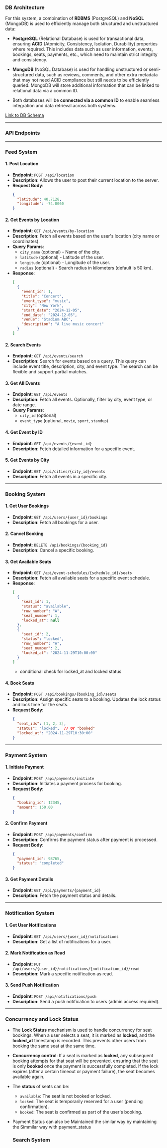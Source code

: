 ### DB Architecture

For this system, a combination of **RDBMS** (PostgreSQL) and **NoSQL** (MongoDB) is used to efficiently manage both structured and unstructured data:

- **PostgreSQL** (Relational Database) is used for transactional data, ensuring **ACID** (Atomicity, Consistency, Isolation, Durability) properties where required. This includes data such as user information, events, bookings, seats, payments, etc., which need to maintain strict integrity and consistency.
  
- **MongoDB** (NoSQL Database) is used for handling unstructured or semi-structured data, such as reviews, comments, and other extra metadata that may not need ACID compliance but still needs to be efficiently queried. MongoDB will store additional information that can be linked to relational data via a common ID.

- Both databases will be **connected via a common ID** to enable seamless integration and data retrieval across both systems.

[Link to DB Schema](https://dbdiagram.io/d/67499a5de9daa85aca20c151)

---

### **API Endpoints**

---

### **Feed System**

#### 1. **Post Location**
   - **Endpoint**: `POST /api/location`
   - **Description**: Allows the user to post their current location to the server.
   - **Request Body**:
     ```json
     {
       "latitude": 40.7128,
       "longitude": -74.0060
     }
     ```

#### 2. **Get Events by Location**
   - **Endpoint**: `GET /api/events/by-location`
   - **Description**: Fetch all events based on the user's location (city name or coordinates).
   - **Query Params**:
     - `city_name` (optional) - Name of the city.
     - `latitude` (optional) - Latitude of the user.
     - `longitude` (optional) - Longitude of the user.
     - `radius` (optional) - Search radius in kilometers (default is 50 km).
   - **Response**:
     ```json
     [
       {
         "event_id": 1,
         "title": "Concert",
         "event_type": "music",
         "city": "New York",
         "start_date": "2024-12-05",
         "end_date": "2024-12-05",
         "venue": "Stadium ABC",
         "description": "A live music concert"
       }
     ]
     ```
#### 2.  **Search Events**
   - **Endpoint**: `GET /api/events/search`
   - **Description**: Search for events based on a query. This query can include event title, description, city, and event type. The search can be flexible and support partial matches.

#### 3. **Get All Events**
   - **Endpoint**: `GET /api/events`
   - **Description**: Fetch all events. Optionally, filter by city, event type, or date range.
   - **Query Params**:
     - `city_id` (optional)
     - `event_type` (optional, `movie`, `sport`, `standup`)


#### 4. **Get Event by ID**
   - **Endpoint**: `GET /api/events/{event_id}`
   - **Description**: Fetch detailed information for a specific event.

#### 5. **Get Events by City**
   - **Endpoint**: `GET /api/cities/{city_id}/events`
   - **Description**: Fetch all events in a specific city.

---

### **Booking System**

#### 1. **Get User Bookings**
   - **Endpoint**: `GET /api/users/{user_id}/bookings`
   - **Description**: Fetch all bookings for a user.

#### 2. **Cancel Booking**
   - **Endpoint**: `DELETE /api/bookings/{booking_id}`
   - **Description**: Cancel a specific booking.

#### 3. **Get Available Seats**
   - **Endpoint**: `GET /api/event-schedules/{schedule_id}/seats`
   - **Description**: Fetch all available seats for a specific event schedule.
   - **Response**:
     ```json
     [
       {
         "seat_id": 1,
         "status": "available",
         "row_number": "A",
         "seat_number": 1,
         "locked_at": null
       },
       {
         "seat_id": 2,
         "status": "locked",
         "row_number": "A",
         "seat_number": 2,
         "locked_at": "2024-11-29T10:00:00"
       }
     ]
     ```
     -  conditional check for locked_at and locked status

#### 4. **Book Seats**
   - **Endpoint**: `POST /api/bookings/{booking_id}/seats`
   - **Description**: Assign specific seats to a booking. Updates the lock status and lock time for the seats.
   - **Request Body**:
     ```json
     {
       "seat_ids": [1, 2, 3],
       "status": "locked",  // Or "booked"
       "locked_at": "2024-11-29T10:30:00"
     }
     ```

---

### **Payment System**

#### 1. **Initiate Payment**
   - **Endpoint**: `POST /api/payments/initiate`
   - **Description**: Initiates a payment process for booking.
   - **Request Body**:
     ```json
     {
       "booking_id": 12345,
       "amount": 150.00
     }
     ```

#### 2. **Confirm Payment**
   - **Endpoint**: `POST /api/payments/confirm`
   - **Description**: Confirms the payment status after payment is processed.
   - **Request Body**:
     ```json
     {
       "payment_id": 98765,
       "status": "completed"
     }
     ```

#### 3. **Get Payment Details**
   - **Endpoint**: `GET /api/payments/{payment_id}`
   - **Description**: Fetch the payment status and details.

---

### **Notification System**

#### 1. **Get User Notifications**
   - **Endpoint**: `GET /api/users/{user_id}/notifications`
   - **Description**: Get a list of notifications for a user.

#### 2. **Mark Notification as Read**
   - **Endpoint**: `PUT /api/users/{user_id}/notifications/{notification_id}/read`
   - **Description**: Mark a specific notification as read.

#### 3. **Send Push Notification**
   - **Endpoint**: `POST /api/notifications/push`
   - **Description**: Send a push notification to users (admin access required).
  

---

### **Concurrency and Lock Status**

- The **Lock Status** mechanism is used to handle concurrency for seat bookings. When a user selects a seat, it is marked as **locked**, and the **locked_at** timestamp is recorded. This prevents other users from booking the same seat at the same time.
  
- **Concurrency control**: If a seat is marked as **locked**, any subsequent booking attempts for that seat will be prevented, ensuring that the seat is only **booked** once the payment is successfully completed. If the lock expires (after a certain timeout or payment failure), the seat becomes available again.

- The **status** of seats can be:
  - `available`: The seat is not booked or locked.
  - `locked`: The seat is temporarily reserved for a user (pending confirmation).
  - `booked`: The seat is confirmed as part of the user's booking.

- Payment Status can also be Maintained the similar way by maintaining the Simmilar way with payment_status
  

  ### **Search System**
